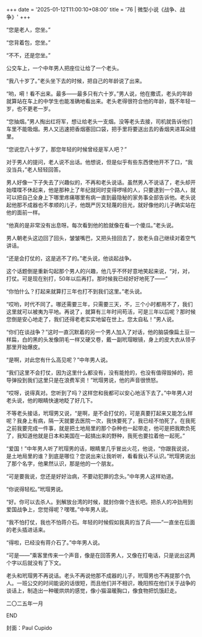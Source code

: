 +++
date = '2025-01-12T11:00:10+08:00'
title = '76 | 微型小说《战争、战争》'
+++

“您是老人，您坐。”

“您背着包，您坐。”

“不不，还是您坐。”

公交车上，一个中年男人把座位让给了一个老头。

“我八十岁了。”老头坐下去的时候，把自己的年龄说了出来。

“哟，嗬！看不出来。最多——最多只有六十岁。”男人说，他在撒谎，老头的年龄就算站在车上的中学生也能准确地看出来。老头老得很符合他的年龄，既不年轻一岁，也不更老一岁。

“您抽烟。”男人掏出红将军，想让给老头一支烟。没等老头去接，司机就告诉他们车里不能吸烟。男人又迅速把香烟塞回口袋，把手里将要送出去的香烟夹进耳朵缝里。

“您说您八十岁了，那您年轻的时候曾经是军人吧？”

对于男人的提问，老人说不出话。他想说，但是似乎有些东西使他开不了口，“我没当兵，”老人轻轻回答。

男人好像一下子失去了兴趣似的，不再和老头说话。虽然男人不说话了，老头却开始喋喋不休起来，他是那种上了年纪就同时变得啰嗦的人，只要逮到一个路人，就可以把自己全身上下哪里疼痛哪里有病一直到最隐秘的家务事全部告诉他。老头说起他那不成器也不孝顺的儿子，他既严厉又轻蔑的目光，就好像他的儿子确实站在他的面前一样。

“他真的是非常没有出息呀。每次看到他的脸就像在看一个傻瓜。”老头说。

男人朝老头这边回了回头，皱皱嘴巴，又把头扭回去了，放老头自己继续对着空气讲话。

“还是会打仗的，这是逃不了的。”老头说，他谈起战争。

这个话题倒是重新勾起那个男人的兴趣，他几乎不怀好意地笑起来说，“对，对，打仗。可是现在别打，50年以后再打。那时候我已经好好地死了——”

“你怕什么？打起来就算打三年也打不到我们这里。”老头说。

“哎哟，时代不同了。哪还需要三年，只需要三天，不，三个小时都用不了，我们这里就可以被夷为平地。再说了，就算有三年时间苟活，可是三年以后呢？那时候您倒是安心地走了，我们还得老老实实地留在世上。您太自私！”男人说。

“你们在谈战争？”这时一直沉默着的另一个男人加入了对话，他的脑袋像扁土豆一样扁，白的黑的头发像阴毛一样又硬又卷，戴一副玳瑁眼镜，身上的皮大衣从领子那里开始爆皮。

“是啊，对此您有什么高见呢？”中年男人说。

“我们这里不会打仗，因为这里什么都没有，没有能抢的，也没有值得毁掉的，把导弹投到我们这里只是在浪费军资！”玳瑁男说，他的声音很愤怒。

“哎呀，说得真对。您听到了吗？这样您和我都可以安心地活下去了。”中年男人对老头说，他的眼睛快速地眨了好几下。

不等老头接话，玳瑁男又说，“是啊，是不会打仗的，可是真要打起来又能怎么样呢？我身上有病，隔一天就要去医院一次，我快要死了，我已经不怕死了。在我死之前我要完成一件事，就是把土地局里的那个杂种也一起带走，他可是把我欺负死了，我知道他就是日本和美国在一起搞出来的野种，我死也要拉着他一起死。”

“爱国！”中年男人听了玳瑁男的话，眼睛里几乎冒出火花，他说，“你跟我说说，是土地局里的谁？到底是哪位？您说出来让我听听，看看我认不认识。”玳瑁男说出了那个名字，他果然认识，那是他的一个朋友。

“可是要我说，您还是好好治病，不要动犯罪的念头。”中年男人这样劝道。

“你说得轻松。”玳瑁男说。

“好。你可以去杀人。到解放台湾的时候，就封你做个连长吧。把杀人的冲劲用到爱国战争上，您觉得呢？嘿嘿。”中年男人说。

“我不怕打仗，我也不怕蒋介石。年轻的时候假如我真的当了兵——”一直坐在后面的老头插进话来。

“得啦，已经没有蒋介石了。”中年男人说。

“可是——”乘客里传来一个声音，像是在回答男人，又像在打电话，只是说出这两个字以后就没有了下文。

老头和玳瑁男不再说话。老头不再说他那不成器的儿子，玳瑁男也不再提那个仇人。一班公交的时间能说的话很短，而且他们并不相识，晚阳照在他们关于战争的谈话上，制造出一种暖烘烘的感觉，像小猫温暖胸口，像食物把饥饿赶走。

二〇二五年一月

END

封面：Paul Cupido



